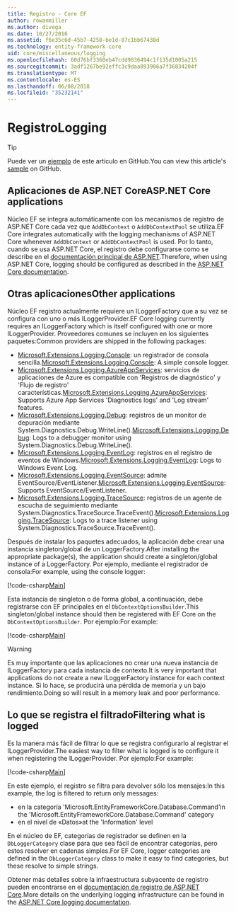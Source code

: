 ```yaml
---
title: Registro - Core EF
author: rowanmiller
ms.author: divega
ms.date: 10/27/2016
ms.assetid: f6e35c6d-45b7-4258-be1d-87c1bb67438d
ms.technology: entity-framework-core
uid: core/miscellaneous/logging
ms.openlocfilehash: 60d76bf3360eb47cdd9836494c1f135d1005a215
ms.sourcegitcommit: 3adf1267be92effc3c9daa893906a7f36834204f
ms.translationtype: MT
ms.contentlocale: es-ES
ms.lasthandoff: 06/08/2018
ms.locfileid: "35232141"
---
```

# <a name="logging"></a><span data-ttu-id="9d023-102">Registro</span><span class="sxs-lookup"><span data-stu-id="9d023-102">Logging</span></span>

> [!TIP]  
> <span data-ttu-id="9d023-103">Puede ver un [ejemplo](https://github.com/aspnet/EntityFramework.Docs/tree/master/samples/core/Miscellaneous/Logging) de este artículo en GitHub.</span><span class="sxs-lookup"><span data-stu-id="9d023-103">You can view this article's [sample](https://github.com/aspnet/EntityFramework.Docs/tree/master/samples/core/Miscellaneous/Logging) on GitHub.</span></span>

## <a name="aspnet-core-applications"></a><span data-ttu-id="9d023-104">Aplicaciones de ASP.NET Core</span><span class="sxs-lookup"><span data-stu-id="9d023-104">ASP.NET Core applications</span></span>

<span data-ttu-id="9d023-105">Núcleo EF se integra automáticamente con los mecanismos de registro de ASP.NET Core cada vez que `AddDbContext` o `AddDbContextPool` se utiliza.</span><span class="sxs-lookup"><span data-stu-id="9d023-105">EF Core integrates automatically with the logging mechanisms of ASP.NET Core whenever `AddDbContext` or `AddDbContextPool` is used.</span></span> <span data-ttu-id="9d023-106">Por lo tanto, cuando se usa ASP.NET Core, el registro debe configurarse como se describe en el [documentación principal de ASP.NET](https://docs.microsoft.com/en-us/aspnet/core/fundamentals/logging?tabs=aspnetcore2x).</span><span class="sxs-lookup"><span data-stu-id="9d023-106">Therefore, when using ASP.NET Core, logging should be configured as described in the [ASP.NET Core documentation](https://docs.microsoft.com/en-us/aspnet/core/fundamentals/logging?tabs=aspnetcore2x).</span></span>

## <a name="other-applications"></a><span data-ttu-id="9d023-107">Otras aplicaciones</span><span class="sxs-lookup"><span data-stu-id="9d023-107">Other applications</span></span>

<span data-ttu-id="9d023-108">Núcleo EF registro actualmente requiere un ILoggerFactory que a su vez se configura con uno o más ILoggerProvider.</span><span class="sxs-lookup"><span data-stu-id="9d023-108">EF Core logging currently requires an ILoggerFactory which is itself configured with one or more ILoggerProvider.</span></span> <span data-ttu-id="9d023-109">Proveedores comunes se incluyen en los siguientes paquetes:</span><span class="sxs-lookup"><span data-stu-id="9d023-109">Common providers are shipped in the following packages:</span></span>

* <span data-ttu-id="9d023-110">[Microsoft.Extensions.Logging.Console](https://www.nuget.org/packages/Microsoft.Extensions.Logging.Console/): un registrador de consola sencilla.</span><span class="sxs-lookup"><span data-stu-id="9d023-110">[Microsoft.Extensions.Logging.Console](https://www.nuget.org/packages/Microsoft.Extensions.Logging.Console/): A simple console logger.</span></span>
* <span data-ttu-id="9d023-111">[Microsoft.Extensions.Logging.AzureAppServices](https://www.nuget.org/packages/Microsoft.Extensions.Logging.AzureAppServices/): servicios de aplicaciones de Azure es compatible con 'Registros de diagnóstico' y 'Flujo de registro' características.</span><span class="sxs-lookup"><span data-stu-id="9d023-111">[Microsoft.Extensions.Logging.AzureAppServices](https://www.nuget.org/packages/Microsoft.Extensions.Logging.AzureAppServices/): Supports Azure App Services 'Diagnostics logs' and 'Log stream' features.</span></span>
* <span data-ttu-id="9d023-112">[Microsoft.Extensions.Logging.Debug](https://www.nuget.org/packages/Microsoft.Extensions.Logging.Debug/): registros de un monitor de depuración mediante System.Diagnostics.Debug.WriteLine().</span><span class="sxs-lookup"><span data-stu-id="9d023-112">[Microsoft.Extensions.Logging.Debug](https://www.nuget.org/packages/Microsoft.Extensions.Logging.Debug/): Logs to a debugger monitor using System.Diagnostics.Debug.WriteLine().</span></span>
* <span data-ttu-id="9d023-113">[Microsoft.Extensions.Logging.EventLog](https://www.nuget.org/packages/Microsoft.Extensions.Logging.EventLog/): registros en el registro de eventos de Windows.</span><span class="sxs-lookup"><span data-stu-id="9d023-113">[Microsoft.Extensions.Logging.EventLog](https://www.nuget.org/packages/Microsoft.Extensions.Logging.EventLog/): Logs to Windows Event Log.</span></span>
* <span data-ttu-id="9d023-114">[Microsoft.Extensions.Logging.EventSource](https://www.nuget.org/packages/Microsoft.Extensions.Logging.EventSource/): admite EventSource/EventListener.</span><span class="sxs-lookup"><span data-stu-id="9d023-114">[Microsoft.Extensions.Logging.EventSource](https://www.nuget.org/packages/Microsoft.Extensions.Logging.EventSource/): Supports EventSource/EventListener.</span></span>
* <span data-ttu-id="9d023-115">[Microsoft.Extensions.Logging.TraceSource](https://www.nuget.org/packages/Microsoft.Extensions.Logging.TraceSource/): registros de un agente de escucha de seguimiento mediante System.Diagnostics.TraceSource.TraceEvent().</span><span class="sxs-lookup"><span data-stu-id="9d023-115">[Microsoft.Extensions.Logging.TraceSource](https://www.nuget.org/packages/Microsoft.Extensions.Logging.TraceSource/): Logs to a trace listener using System.Diagnostics.TraceSource.TraceEvent().</span></span>

<span data-ttu-id="9d023-116">Después de instalar los paquetes adecuados, la aplicación debe crear una instancia singleton/global de un LoggerFactory.</span><span class="sxs-lookup"><span data-stu-id="9d023-116">After installing the appropriate package(s), the application should create a singleton/global instance of a LoggerFactory.</span></span> <span data-ttu-id="9d023-117">Por ejemplo, mediante el registrador de consola:</span><span class="sxs-lookup"><span data-stu-id="9d023-117">For example, using the console logger:</span></span>

[!code-csharp[Main](../../../samples/core/Miscellaneous/Logging/Logging/BloggingContext.cs#DefineLoggerFactory)]

<span data-ttu-id="9d023-118">Esta instancia de singleton o de forma global, a continuación, debe registrarse con EF principales en el `DbContextOptionsBuilder`.</span><span class="sxs-lookup"><span data-stu-id="9d023-118">This singleton/global instance should then be registered with EF Core on the `DbContextOptionsBuilder`.</span></span> <span data-ttu-id="9d023-119">Por ejemplo:</span><span class="sxs-lookup"><span data-stu-id="9d023-119">For example:</span></span>

[!code-csharp[Main](../../../samples/core/Miscellaneous/Logging/Logging/BloggingContext.cs#RegisterLoggerFactory)]

> [!WARNING]
> <span data-ttu-id="9d023-120">Es muy importante que las aplicaciones no crear una nueva instancia de ILoggerFactory para cada instancia de contexto.</span><span class="sxs-lookup"><span data-stu-id="9d023-120">It is very important that applications do not create a new ILoggerFactory instance for each context instance.</span></span> <span data-ttu-id="9d023-121">Si lo hace, se producirá una pérdida de memoria y un bajo rendimiento.</span><span class="sxs-lookup"><span data-stu-id="9d023-121">Doing so will result in a memory leak and poor performance.</span></span>

## <a name="filtering-what-is-logged"></a><span data-ttu-id="9d023-122">Lo que se registra el filtrado</span><span class="sxs-lookup"><span data-stu-id="9d023-122">Filtering what is logged</span></span>

<span data-ttu-id="9d023-123">Es la manera más fácil de filtrar lo que se registra configurarlo al registrar el ILoggerProvider.</span><span class="sxs-lookup"><span data-stu-id="9d023-123">The easiest way to filter what is logged is to configure it when registering the ILoggerProvider.</span></span> <span data-ttu-id="9d023-124">Por ejemplo:</span><span class="sxs-lookup"><span data-stu-id="9d023-124">For example:</span></span>

[!code-csharp[Main](../../../samples/core/Miscellaneous/Logging/Logging/BloggingContextWithFiltering.cs#DefineLoggerFactory)]

<span data-ttu-id="9d023-125">En este ejemplo, el registro se filtra para devolver sólo los mensajes:</span><span class="sxs-lookup"><span data-stu-id="9d023-125">In this example, the log is filtered to return only messages:</span></span>
 * <span data-ttu-id="9d023-126">en la categoría 'Microsoft.EntityFrameworkCore.Database.Command'</span><span class="sxs-lookup"><span data-stu-id="9d023-126">in the 'Microsoft.EntityFrameworkCore.Database.Command' category</span></span>
 * <span data-ttu-id="9d023-127">en el nivel de «Datos»</span><span class="sxs-lookup"><span data-stu-id="9d023-127">at the 'Information' level</span></span>

<span data-ttu-id="9d023-128">En el núcleo de EF, categorías de registrador se definen en la `DbLoggerCategory` clase para que sea fácil de encontrar categorías, pero estos resolver en cadenas simples.</span><span class="sxs-lookup"><span data-stu-id="9d023-128">For EF Core, logger categories are defined in the `DbLoggerCategory` class to make it easy to find categories, but these resolve to simple strings.</span></span>

<span data-ttu-id="9d023-129">Obtener más detalles sobre la infraestructura subyacente de registro pueden encontrarse en el [documentación de registro de ASP.NET Core](https://docs.microsoft.com/en-us/aspnet/core/fundamentals/logging?tabs=aspnetcore2x).</span><span class="sxs-lookup"><span data-stu-id="9d023-129">More details on the underlying logging infrastructure can be found in the [ASP.NET Core logging documentation](https://docs.microsoft.com/en-us/aspnet/core/fundamentals/logging?tabs=aspnetcore2x).</span></span>
